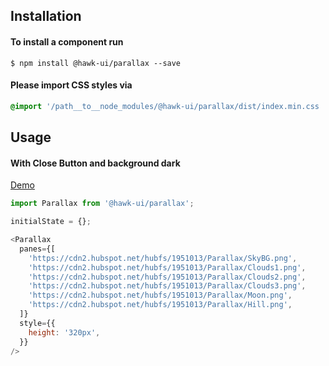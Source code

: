 ## Installation


#### To install a component run
`$ npm install @hawk-ui/parallax --save`


#### Please import CSS styles via
```scss noeditor
@import '/path__to__node_modules/@hawk-ui/parallax/dist/index.min.css
```


## Usage


#### With Close Button and background dark
[Demo](https://hawk.wallnit.com/#!/Parallax/1)
```js static
import Parallax from '@hawk-ui/parallax';
```
```js
initialState = {};

<Parallax
  panes={[
    'https://cdn2.hubspot.net/hubfs/1951013/Parallax/SkyBG.png',
    'https://cdn2.hubspot.net/hubfs/1951013/Parallax/Clouds1.png',
    'https://cdn2.hubspot.net/hubfs/1951013/Parallax/Clouds2.png',
    'https://cdn2.hubspot.net/hubfs/1951013/Parallax/Clouds3.png',
    'https://cdn2.hubspot.net/hubfs/1951013/Parallax/Moon.png',
    'https://cdn2.hubspot.net/hubfs/1951013/Parallax/Hill.png',
  ]}
  style={{
    height: '320px',
  }}
/>
```
